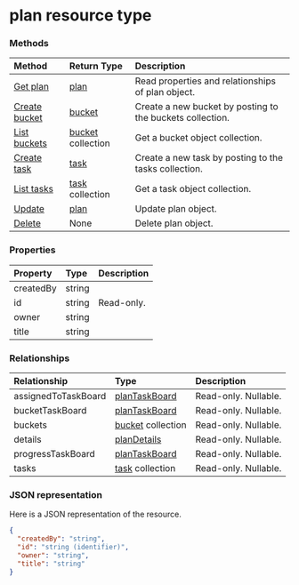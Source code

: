 # plan resource type




### Methods

| Method		   | Return Type	|Description|
|:---------------|:--------|:----------|
|[Get plan](../api/plan_get.md) | [plan](plan.md) |Read properties and relationships of plan object.|
|[Create bucket](../api/plan_post_buckets.md) |[bucket](bucket.md)| Create a new bucket by posting to the buckets collection.|
|[List buckets](../api/plan_list_buckets.md) |[bucket](bucket.md) collection| Get a bucket object collection.|
|[Create task](../api/plan_post_tasks.md) |[task](task.md)| Create a new task by posting to the tasks collection.|
|[List tasks](../api/plan_list_tasks.md) |[task](task.md) collection| Get a task object collection.|
|[Update](../api/plan_update.md) | [plan](plan.md)	|Update plan object. |
|[Delete](../api/plan_delete.md) | None |Delete plan object. |

### Properties
| Property	   | Type	|Description|
|:---------------|:--------|:----------|
|createdBy|string||
|id|string| Read-only.|
|owner|string||
|title|string||

### Relationships
| Relationship | Type	|Description|
|:---------------|:--------|:----------|
|assignedToTaskBoard|[planTaskBoard](plantaskboard.md)| Read-only. Nullable.|
|bucketTaskBoard|[planTaskBoard](plantaskboard.md)| Read-only. Nullable.|
|buckets|[bucket](bucket.md) collection| Read-only. Nullable.|
|details|[planDetails](plandetails.md)| Read-only. Nullable.|
|progressTaskBoard|[planTaskBoard](plantaskboard.md)| Read-only. Nullable.|
|tasks|[task](task.md) collection| Read-only. Nullable.|

### JSON representation

Here is a JSON representation of the resource.

<!-- {
  "blockType": "resource",
  "optionalProperties": [

  ],
  "@odata.type": "microsoft.graph.plan"
}-->

```json
{
  "createdBy": "string",
  "id": "string (identifier)",
  "owner": "string",
  "title": "string"
}

```

<!-- uuid: 8fcb5dbc-d5aa-4681-8e31-b001d5168d79
2015-10-25 14:57:30 UTC -->
<!-- {
  "type": "#page.annotation",
  "description": "plan resource",
  "keywords": "",
  "section": "documentation",
  "tocPath": ""
}-->